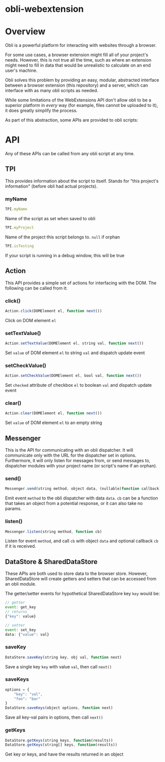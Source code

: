 # obli-webextension

# Overview

Obli is a powerful platform for interacting with websites through a browser.

For some use cases, a browser extension might fill all of your project's needs. However, this is not true all the time, such as where an extension might need to fill in data that would be unrealistic to calculate on an end user's machine.

Obli solves this problem by providing an easy, modular, abstracted interface between a browser extension (this repository) and a server, which can interface with as many obli scripts as needed.

While some limitations of the WebExtensions API don't allow obli to be a superior platform in _every_ way (for example, files cannot be uploaded to it), it does greatly simplify the process.

As part of this abstraction, some APIs are provided to obli scripts:

# API

Any of these APIs can be called from any obli script at any time.

## TPI
This provides information about the script to itself. Stands for "this project's information" (before obli had actual projects).

### myName
```js
TPI.myName
```
Name of the script as set when saved to obli

```js
TPI.myProject
```
Name of the project this script belongs to. `null` if orphan

```js
TPI.isTesting
```
If your script is running in a debug window, this will be true

## Action
This API provides a simple set of actions for interfacing with the DOM. The following can be called from it:

### click()
```js
Action.click(DOMElement el, function next())
```
Click on DOM element `el`

### setTextValue()
```js
Action.setTextValue(DOMElement el, string val, function next())
```
Set `value` of DOM element `el` to string `val` and dispatch update event 

### setCheckValue()
```js
Action.setCheckValue(DOMElement el, bool val, function next())
```
Set `checked` attribute of checkbox `el` to boolean `val` and dispatch update event 

### clear()
```js
Action.clear(DOMElement el, function next())
```
Set `value` of DOM element `el` to an empty string

## Messenger

This is the API for communicating with an obli dispatcher. It will communicate only with the URL for the dispatcher set in options. Furthermore, it will only listen for messages from, or send messages to, dispatcher modules with your project name (or script's name if an orphan).

### send()

```js
Messenger.send(string method, object data, (nullable)function callback)
```
Emit event `method` to the obli dispatcher with data `data`. `cb` can be a function that takes an object from a potential response, or it can also take no params.

### listen()
```js
Messenger.listen(string method, function cb)
```
Listen for event `method`, and call `cb` with object `data` and optional callback `cb` if it is received.

## DataStore &amp; SharedDataStore

These APIs are both used to store data to the browser store. However, SharedDataStore will create getters and setters that can be accessed from an obli module.

The getter/setter events for hypothetical SharedDataStore key `key` would be:

```js
// getter
event: get_key
// returns 
{"key": value}

// setter
event: set_key
data: {"value": val}
``` 

### saveKey
```js
DataStore.saveKey(string key, obj val, function next)
```
Save a single key `key` with value `val`, then call `next()`

### saveKeys
```js
options = {
	"key": "val",
	"foo": "bar"
}
DataStore.saveKeys(object options, function next)
```
Save all key-val pairs in options, then call `next()`

### getKeys
```js
DataStore.getKeys(string keys, function(results))
DataStore.getKeys(string[] keys, function(results))
```
Get key or keys, and have the results returned in an object
